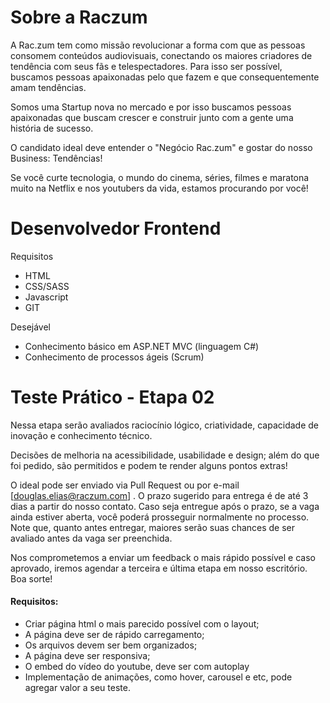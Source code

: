 # Sobre a Raczum
A Rac.zum tem como missão revolucionar a forma com que as pessoas consomem conteúdos audiovisuais, conectando os maiores criadores de tendência com seus fãs e telespectadores. Para isso ser possível, buscamos pessoas apaixonadas pelo que fazem e que consequentemente amam tendências. 

Somos uma Startup nova no mercado e por  isso buscamos pessoas apaixonadas que buscam crescer e construir junto com a gente  uma história de sucesso.

O candidato ideal deve entender o "Negócio Rac.zum" e gostar do nosso Business: Tendências!

Se você curte tecnologia, o mundo do cinema, séries, filmes e maratona muito na Netflix e nos youtubers da vida, estamos procurando por você!


# Desenvolvedor Frontend
Requisitos
- HTML
- CSS/SASS
- Javascript
- GIT

Desejável
- Conhecimento básico em ASP.NET MVC (linguagem C#)
- Conhecimento de processos ágeis (Scrum)

# Teste Prático - Etapa 02
Nessa etapa serão avaliados raciocínio lógico, criatividade, capacidade de inovação e conhecimento técnico.

Decisões de melhoria na acessibilidade, usabilidade e design; além do que foi pedido, são permitidos e podem te render alguns pontos extras!

O ideal pode ser enviado via Pull Request ou por e-mail [douglas.elias@raczum.com] . O prazo sugerido para entrega é de até 3 dias a partir do nosso contato. Caso seja entregue após o prazo, se a vaga ainda estiver aberta, você poderá prosseguir normalmente no processo. Note que, quanto antes entregar, maiores serão suas chances de ser avaliado antes da vaga ser preenchida.

Nos comprometemos a enviar um feedback o mais rápido possível e caso aprovado, iremos agendar a terceira e última etapa em nosso escritório.
Boa sorte!

#### Requisitos:
- Criar  página html o mais parecido possível com o layout;
- A página deve ser de rápido carregamento;
- Os arquivos devem ser bem organizados;
- A página deve ser responsiva;
- O embed do vídeo do youtube, deve ser com autoplay
- Implementação de animações, como hover, carousel e etc, pode agregar valor a seu teste.

